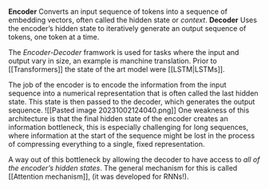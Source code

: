 **Encoder** Converts an input sequence of tokens into a sequence of embedding vectors, often called the hidden state or _context_.
**Decoder** Uses the encoder’s hidden state to iteratively generate an output sequence of tokens, one token at a time.


The _Encoder-Decoder_ framwork is used for tasks where the input and output vary in size, an example is manchine translation. 
Prior to [[Transformers]] the state of the art model were [[LSTM|LSTMs]]. 

The job of the encoder is to encode the information from the input sequence into a numerical representation that is often called the last hidden state. This state is then passed to the decoder, which generates the output sequence.
![[Pasted image 20231002124040.png]]
One weakness of this architecture is that the final hidden state of the encoder creates an information bottleneck, this is especially challenging for long sequences, where information at the start of the sequence might be lost in the process of compressing everything to a single, fixed representation.

A way out of this bottleneck by allowing the decoder to have access to _all of the encoder’s hidden states_. The general mechanism for this is called [[Attention mechanism]], (it was developed for RNNs!).


